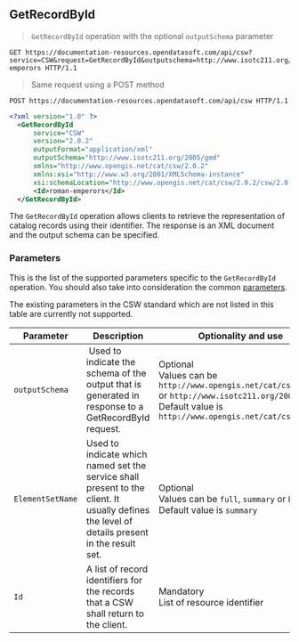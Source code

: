 ## GetRecordById

> `GetRecordById` operation with the optional `outputSchema` parameter

```http
GET https://documentation-resources.opendatasoft.com/api/csw?service=CSW&request=GetRecordById&outputschema=http://www.isotc211.org/2005/gmd&id=roman-emperors HTTP/1.1
```

> Same request using a POST method

```http
POST https://documentation-resources.opendatasoft.com/api/csw HTTP/1.1
```

```xml
<?xml version="1.0" ?>
  <GetRecordById
      service="CSW"
      version="2.0.2"
      outputFormat="application/xml"
      outputSchema="http://www.isotc211.org/2005/gmd"
      xmlns="http://www.opengis.net/cat/csw/2.0.2"
      xmlns:xsi="http://www.w3.org/2001/XMLSchema-instance"
      xsi:schemaLocation="http://www.opengis.net/cat/csw/2.0.2/csw/2.0.2/CSW-discovery.xsd">
      <Id>roman-emperors</Id>
  </GetRecordById>
```

The `GetRecordById` operation allows clients to retrieve the representation of catalog records using their
identifier. The response is an XML document and the output schema can be specified.

### Parameters

This is the list of the supported parameters specific to the `GetRecordById` operation. You should also take into
consideration the common [parameters](#parameters).

The existing parameters in the CSW standard which are not listed in this table are currently not supported.

Parameter |	Description	| Optionality and use
--------- | ----------- | -------------------
`outputSchema` | Used to indicate the schema of the output that is generated in response to a GetRecordById request. | Optional <br> Values can be `http://www.opengis.net/cat/csw/2.0.2` or `http://www.isotc211.org/2005/gm` <br> Default value is `http://www.opengis.net/cat/csw/2.0.2`
`ElementSetName` | Used to indicate which named set the service shall present to the client. It usually defines the level of details present in the result set. | Optional <br> Values can be `full`, `summary` or `brief` <br> Default value is `summary`
`Id` | A list of record identifiers for the records that a CSW shall return to the client. | Mandatory <br> List of resource identifier

